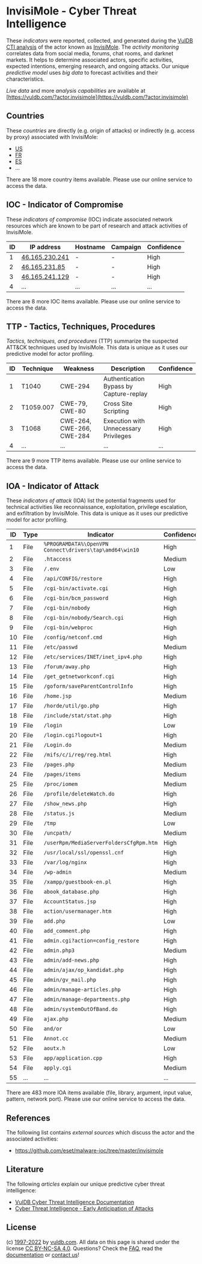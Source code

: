 # InvisiMole - Cyber Threat Intelligence

These _indicators_ were reported, collected, and generated during the [VulDB CTI analysis](https://vuldb.com/?kb.cti) of the actor known as [InvisiMole](https://vuldb.com/?actor.invisimole). The _activity monitoring_ correlates data from social media, forums, chat rooms, and darknet markets. It helps to determine associated actors, specific activities, expected intentions, emerging research, and ongoing attacks. Our unique _predictive model_ uses _big data_ to forecast activities and their characteristics.

_Live data_ and more _analysis capabilities_ are available at [https://vuldb.com/?actor.invisimole](https://vuldb.com/?actor.invisimole)

## Countries

These _countries_ are directly (e.g. origin of attacks) or indirectly (e.g. access by proxy) associated with InvisiMole:

* [US](https://vuldb.com/?country.us)
* [FR](https://vuldb.com/?country.fr)
* [ES](https://vuldb.com/?country.es)
* ...

There are 18 more country items available. Please use our online service to access the data.

## IOC - Indicator of Compromise

These _indicators of compromise_ (IOC) indicate associated network resources which are known to be part of research and attack activities of InvisiMole.

ID | IP address | Hostname | Campaign | Confidence
-- | ---------- | -------- | -------- | ----------
1 | [46.165.230.241](https://vuldb.com/?ip.46.165.230.241) | - | - | High
2 | [46.165.231.85](https://vuldb.com/?ip.46.165.231.85) | - | - | High
3 | [46.165.241.129](https://vuldb.com/?ip.46.165.241.129) | - | - | High
4 | ... | ... | ... | ...

There are 8 more IOC items available. Please use our online service to access the data.

## TTP - Tactics, Techniques, Procedures

_Tactics, techniques, and procedures_ (TTP) summarize the suspected ATT&CK techniques used by InvisiMole. This data is unique as it uses our predictive model for actor profiling.

ID | Technique | Weakness | Description | Confidence
-- | --------- | -------- | ----------- | ----------
1 | T1040 | CWE-294 | Authentication Bypass by Capture-replay | High
2 | T1059.007 | CWE-79, CWE-80 | Cross Site Scripting | High
3 | T1068 | CWE-264, CWE-266, CWE-284 | Execution with Unnecessary Privileges | High
4 | ... | ... | ... | ...

There are 9 more TTP items available. Please use our online service to access the data.

## IOA - Indicator of Attack

These _indicators of attack_ (IOA) list the potential fragments used for technical activities like reconnaissance, exploitation, privilege escalation, and exfiltration by InvisiMole. This data is unique as it uses our predictive model for actor profiling.

ID | Type | Indicator | Confidence
-- | ---- | --------- | ----------
1 | File | `%PROGRAMDATA%\OpenVPN Connect\drivers\tap\amd64\win10` | High
2 | File | `.htaccess` | Medium
3 | File | `/.env` | Low
4 | File | `/api/CONFIG/restore` | High
5 | File | `/cgi-bin/activate.cgi` | High
6 | File | `/cgi-bin/bcm_password` | High
7 | File | `/cgi-bin/nobody` | High
8 | File | `/cgi-bin/nobody/Search.cgi` | High
9 | File | `/cgi-bin/webproc` | High
10 | File | `/config/netconf.cmd` | High
11 | File | `/etc/passwd` | Medium
12 | File | `/etc/services/INET/inet_ipv4.php` | High
13 | File | `/forum/away.php` | High
14 | File | `/get_getnetworkconf.cgi` | High
15 | File | `/goform/saveParentControlInfo` | High
16 | File | `/home.jsp` | Medium
17 | File | `/horde/util/go.php` | High
18 | File | `/include/stat/stat.php` | High
19 | File | `/login` | Low
20 | File | `/login.cgi?logout=1` | High
21 | File | `/Login.do` | Medium
22 | File | `/mifs/c/i/reg/reg.html` | High
23 | File | `/pages.php` | Medium
24 | File | `/pages/items` | Medium
25 | File | `/proc/iomem` | Medium
26 | File | `/profile/deleteWatch.do` | High
27 | File | `/show_news.php` | High
28 | File | `/status.js` | Medium
29 | File | `/tmp` | Low
30 | File | `/uncpath/` | Medium
31 | File | `/userRpm/MediaServerFoldersCfgRpm.htm` | High
32 | File | `/usr/local/ssl/openssl.cnf` | High
33 | File | `/var/log/nginx` | High
34 | File | `/wp-admin` | Medium
35 | File | `/xampp/guestbook-en.pl` | High
36 | File | `abook_database.php` | High
37 | File | `AccountStatus.jsp` | High
38 | File | `action/usermanager.htm` | High
39 | File | `add.php` | Low
40 | File | `add_comment.php` | High
41 | File | `admin.cgi?action=config_restore` | High
42 | File | `admin.php3` | Medium
43 | File | `admin/add-news.php` | High
44 | File | `admin/ajax/op_kandidat.php` | High
45 | File | `admin/gv_mail.php` | High
46 | File | `admin/manage-articles.php` | High
47 | File | `admin/manage-departments.php` | High
48 | File | `admin/systemOutOfBand.do` | High
49 | File | `ajax.php` | Medium
50 | File | `and/or` | Low
51 | File | `Annot.cc` | Medium
52 | File | `aoutx.h` | Low
53 | File | `app/application.cpp` | High
54 | File | `apply.cgi` | Medium
55 | ... | ... | ...

There are 483 more IOA items available (file, library, argument, input value, pattern, network port). Please use our online service to access the data.

## References

The following list contains _external sources_ which discuss the actor and the associated activities:

* https://github.com/eset/malware-ioc/tree/master/invisimole

## Literature

The following _articles_ explain our unique predictive cyber threat intelligence:

* [VulDB Cyber Threat Intelligence Documentation](https://vuldb.com/?kb.cti)
* [Cyber Threat Intelligence - Early Anticipation of Attacks](https://www.scip.ch/en/?labs.20201022)

## License

(c) [1997-2022](https://vuldb.com/?kb.changelog) by [vuldb.com](https://vuldb.com/?kb.about). All data on this page is shared under the license [CC BY-NC-SA 4.0](https://creativecommons.org/licenses/by-nc-sa/4.0/). Questions? Check the [FAQ](https://vuldb.com/?kb.faq), read the [documentation](https://vuldb.com/?kb) or [contact us](https://vuldb.com/?contact)!
